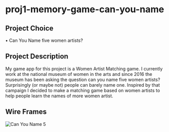 # proj1-memory-game-can-you-name
 
## Project Choice 
• Can You Name five women artists? 

## Project Description
My game app for this project is a Women Artist Matching game. I currently work at the national museum of women in the arts and since 2016 the museum has been asking the question can you name five women artists? Surprisingly (or maybe not) people can barely name one. Inspired by that campaign I decided to make a matching game based on women artists to help people learn the names of more women artist. 


## Wire Frames
![Can You Name 5](https://media.git.generalassemb.ly/user/43399/files/ba1ae369-70e8-40f6-844b-488cbcdd7493)
